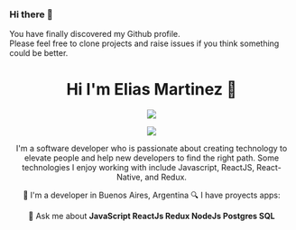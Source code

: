### Hi there 👋
<div align="center" width="50">

</div>

You have finally discovered my Github profile. <br>
Please feel free to clone projects and raise issues if you think something could be better.

<div align="center">

  <h1 align="center">Hi I'm Elias Martinez 👋</h1>
<p align="center">
    <a href="https://www.linkedin.com/in/elias-martinez-040980246/"><img src="https://img.shields.io/badge/linkedin-%230177B5?style=flat&logo=linkedin&logoColor=white"/></a>
  </p>
   
  <img src="https://user-images.githubusercontent.com/80530309/149434382-85e45f80-e8b2-4c23-a9ab-51d9ce046b70.gif"/>

I'm a software developer who is passionate about creating technology to elevate people and help new developers to find the right path. Some technologies I enjoy working with include Javascript, ReactJS, React-Native, and Redux.

 🔭 I'm a developer in Buenos Aires, Argentina
 🔍 I have proyects apps: 
 
 💬 Ask me about **JavaScript ReactJs Redux NodeJs Postgres SQL**
<!--
**XliazZz/XliazZz** is a ✨ _special_ ✨ repository because its `README.md` (this file) appears on your GitHub profile.

Here are some ideas to get you started:

- 🔭 I’m currently working on ...
- 🌱 I’m currently learning ...
- 👯 I’m looking to collaborate on ...
- 🤔 I’m looking for help with ...
- 💬 Ask me about ...
- 📫 How to reach me: ...
- 😄 Pronouns: ...
- ⚡ Fun fact: ...
-->
